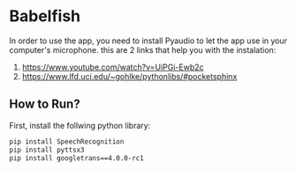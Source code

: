 # Babelfish

In order to use the app, you need to install Pyaudio to let the app use in your computer's microphone.
this are 2 links that help you with the instalation:
1. https://www.youtube.com/watch?v=UiPGi-Ewb2c
2. https://www.lfd.uci.edu/~gohlke/pythonlibs/#pocketsphinx

## How to Run?
First, install the follwing python library:
```bash
pip install SpeechRecognition
pip install pyttsx3
pip install googletrans==4.0.0-rc1
```

